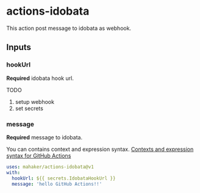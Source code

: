 # actions-idobata

This action post message to idobata as webhook.

## Inputs

### hookUrl

**Required** idobata hook url.

TODO
1. setup webhook
1. set secrets

### message

**Required** message to idobata.

You can contains context and expression syntax.
[Contexts and expression syntax for GitHub Actions](https://help.github.com/en/actions/automating-your-workflow-with-github-actions/contexts-and-expression-syntax-for-github-actions)


```yml
uses: mahaker/actions-idobata@v1
with:
  hookUrl: ${{ secrets.IdobataHookUrl }}
  message: 'hello GitHub Actions!!'
```
